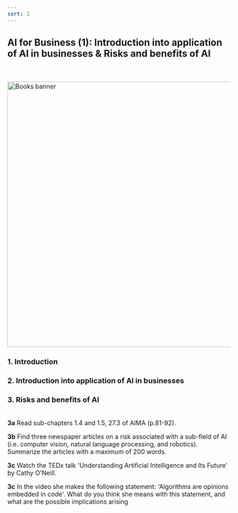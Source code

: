 ```yaml
---
sort: 1
---
```


## __AI for Business (1): Introduction into application of AI in businesses & Risks and benefits of AI__
\
\
<img src="./images/books.png" alt="Books banner" width="600"/>

### 1. Introduction

### 2. Introduction into application of AI in businesses

### 3. Risks and benefits of AI
\
__3a__ Read sub-chapters 1.4 and 1.5, 27.3 of AIMA (p.81-92).

__3b__ Find three newspaper articles on a risk associated with a sub-field of AI (i.e. computer vision, natural language processing, and robotics). Summarize the articles with a maximum of 200 words.

__3c__ Watch the TEDx talk 'Understanding Artificial Intelligence and Its Future' by Cathy O'Neill.

__3c__ In the video she makes the following statement: 'Algorithms are opinions embedded in code'. What do you think she means with this statement, and what are the possible implications arising
